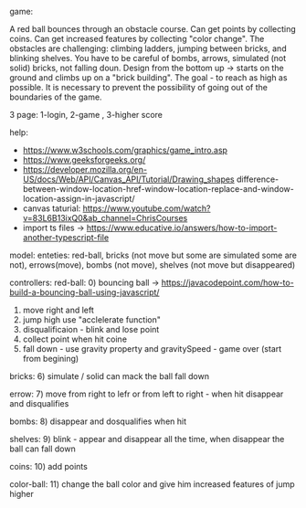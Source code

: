 game:

A red ball bounces through an obstacle course.
Can get points by collecting coins.
Can get increased features by collecting "color change". 
The obstacles are challenging: climbing ladders, jumping between bricks, and blinking shelves.
You have to be careful of bombs, arrows, simulated (not solid) bricks, not falling doun. 
Design from the bottom up -> starts on the ground and climbs up on a "brick building".
The goal - to reach as high as possible.
It is necessary to prevent the possibility of going out of the boundaries of the game.

3 page: 1-login, 2-game , 3-higher score

help:
* https://www.w3schools.com/graphics/game_intro.asp 
* https://www.geeksforgeeks.org/   
* https://developer.mozilla.org/en-US/docs/Web/API/Canvas_API/Tutorial/Drawing_shapes difference-between-window-location-href-window-location-replace-and-window-location-assign-in-javascript/
* canvas taturial: https://www.youtube.com/watch?v=83L6B13ixQ0&ab_channel=ChrisCourses  
* import ts files -> https://www.educative.io/answers/how-to-import-another-typescript-file


model:
enteties: red-ball, bricks (not move but some are simulated some are not), errows(move), bombs (not move), shelves (not move but disappeared)

controllers:
red-ball:
0) bouncing ball -> https://javacodepoint.com/how-to-build-a-bouncing-ball-using-javascript/
1) move right and left  
2) jump high use "acclelerate function"
3) disqualificaion - blink and lose point
4) collect point when hit coine
5) fall down - use gravity property and gravitySpeed - game over (start from begining)

bricks:
6) simulate / solid can mack the ball fall down

errow:
7) move from right to lefr or from left to right - when hit disappear and disqualifies

bombs:
8) disappear and dosqualifies when hit

shelves:
9) blink - appear and disappear all the time, when disappear the ball can fall down

coins:
10) add points

color-ball:
11) change the ball color and give him increased features of jump higher 
